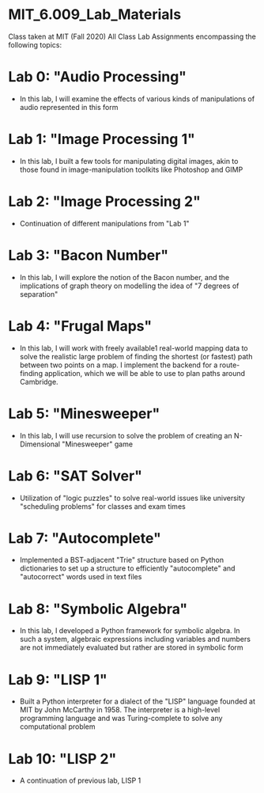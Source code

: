 # MIT_6.009_Lab_Materials
Class taken at MIT (Fall 2020)
All Class Lab Assignments encompassing the following topics:

# Lab 0: "Audio Processing"
- In this lab, I will examine the effects of various kinds of manipulations of audio represented in this form
# Lab 1: "Image Processing 1"
- In this lab, I built a few tools for manipulating digital images, akin to those found in image-manipulation toolkits like Photoshop and GIMP
# Lab 2: "Image Processing 2"
- Continuation of different manipulations from "Lab 1"
# Lab 3: "Bacon Number"
- In this lab, I will explore the notion of the Bacon number, and the implications of graph theory on modelling the idea of "7 degrees of separation"
# Lab 4: "Frugal Maps"
- In this lab, I will work with freely available1 real-world mapping data to solve the realistic large problem of finding the shortest (or fastest) path between 
  two points on a map. I implement the backend for a route-finding application, which we will be able to use to plan paths around Cambridge.
# Lab 5: "Minesweeper"
- In this lab, I will use recursion to solve the problem of creating an N-Dimensional "Minesweeper" game
# Lab 6: "SAT Solver"
- Utilization of "logic puzzles" to solve real-world issues like university "scheduling problems" for classes and exam times
# Lab 7: "Autocomplete"
- Implemented a BST-adjacent "Trie" structure based on Python dictionaries to set up a structure to efficiently "autocomplete" and "autocorrect" words used in text   files
# Lab 8: "Symbolic Algebra"
- In this lab, I  developed a Python framework for symbolic algebra. In such a system, algebraic expressions including variables and numbers are not immediately       evaluated but rather are stored in symbolic form
# Lab 9: "LISP 1"
- Built a Python interpreter for a dialect of the "LISP" language founded at MIT by John McCarthy in 1958. The interpreter is a high-level programming language and   was Turing-complete to solve any computational problem
# Lab 10: "LISP 2"
- A continuation of previous lab, LISP 1

